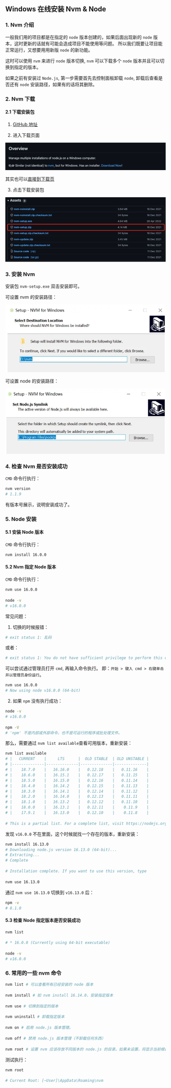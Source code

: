 ## Windows 在线安装 Nvm & Node

### 1. Nvm 介绍

一般我们用的项目都是在指定的 `node` 版本创建的，如果后面出现新的 `node` 版本，这时更新的话就有可能会造成项目不能使用等问题。
所以我们既要让项目能正常运行，又想要用用新版 `node` 的新功能。

这时可以使用 `nvm` 来进行 `node` 版本切换, `nvm` 可以下载多个 `node` 版本并且可以切换到指定的版本。

如果之前有安装过 `Node.js`, 第一步需要首先去控制面板卸载 `node`, 卸载后查看是否还有 `node` 安装路径，如果有的话将其删除。

### 2. Nvm 下载

#### 2.1 下载安装包

1. [GitHub 地址](https://github.com/coreybutler/nvm-windows)

2. 进入下载页面

![001_点击跳转下载页.png](./images/001_点击跳转下载页.png)

其实也可以[直接到下载页](https://github.com/coreybutler/nvm-windows/releases)

3. 点击下载安装包

![002_点击下载.png](./images/002_点击下载.png)

### 3. 安装 Nvm

安装包 `nvm-setup.exe` 双击安装即可。

可设置 nvm 的安装路径：

![003_Nvm安装路径设置.png](./images/003_Nvm安装路径设置.png)

可设置 node 的安装路径：

![004_Node安装路径.png](./images/004_Node安装路径.png)

### 4. 检查 Nvm 是否安装成功

`CMD` 命令行执行：

```bash
nvm version
# 1.1.9
```

有版本号展示，说明安装成功了。

### 5. Node 安装

#### 5.1 安装 Node 版本

`CMD` 命令行执行：

```bash
nvm install 16.0.0
```

#### 5.2 Nvm 指定 Node 版本

`CMD` 命令行执行：

```bash
nvm use 16.0.0

node -v
# v16.0.0
```

常见问题：

1. 切换的时候报错：

```bash
# exit status 1: 乱码
```

或者：

```bash
# exit status 1: You do not have sufficient privilege to perform this operation.
```

可以尝试通过管理员打开 `cmd`, 再输入命令执行。
即：`开始 > 键入 cmd > 右键单击并以管理员身份运行`。

```bash
nvm use 16.0.0
# Now using node v16.0.0 (64-bit)
```

2. 如果 `npm` 没有执行成功：

```bash
node -v
# v16.0.0

npm -V
# 'npm' 不是内部或外部命令，也不是可运行的程序或批处理文件。
```

那么，需要通过 `nvm list available`查看可用版本，重新安装：

```bash
nvm list available
# |   CURRENT    |     LTS      |  OLD STABLE  | OLD UNSTABLE |
# |--------------|--------------|--------------|--------------|
# |    18.7.0    |   16.16.0    |   0.12.18    |   0.11.16    |
# |    18.6.0    |   16.15.1    |   0.12.17    |   0.11.15    |
# |    18.5.0    |   16.15.0    |   0.12.16    |   0.11.14    |
# |    18.4.0    |   16.14.2    |   0.12.15    |   0.11.13    |
# |    18.3.0    |   16.14.1    |   0.12.14    |   0.11.12    |
# |    18.2.0    |   16.14.0    |   0.12.13    |   0.11.11    |
# |    18.1.0    |   16.13.2    |   0.12.12    |   0.11.10    |
# |    18.0.0    |   16.13.1    |   0.12.11    |    0.11.9    |
# |    17.9.1    |   16.13.0    |   0.12.10    |    0.11.8    |

# This is a partial list. For a complete list, visit https://nodejs.org/en/download/releases
```

发现 `v16.0.0` 不在里面，这个时候就找一个存在的版本，重新安装：

```bash
nvm install 16.13.0
# Downloading node.js version 16.13.0 (64-bit)...
# Extracting...
# Complete

# Installation complete. If you want to use this version, type

nvm use 16.13.0
```

通过 `nvm use 16.13.0` 切换到 `v16.13.0` 后：

```bash
npm -v
# 8.1.0
```

#### 5.3 检查 Node 指定版本是否安装成功

```bash
nvm list

# * 16.0.0 (Currently using 64-bit executable)

node -v
# v16.0.0
```

### 6. 常用的一些 nvm 命令

```bash
nvm list # 可以查看所有已经安装的 node 版本

nvm install # 如 nvm install 16.14.0，安装指定版本

nvm use # 切换到指定的版本

nvm uninstall # 卸载指定版本

nvm on # 启用 node.js 版本管理。

nvm off # 禁用 node.js 版本管理（不卸载任何东西）

nvm root # 设置 nvm 应该存放不同版本的 node.js 的目录。如果未设置，将显示当前根目录。
```

测试执行：

```bash
nvm root

# Current Root: [~User]\AppData\Roaming\nvm
```

